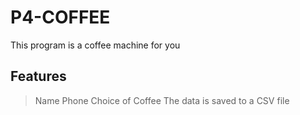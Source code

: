 # P4-COFFEE
This program is a coffee machine for you

## Features
> Name
> Phone
> Choice of Coffee
> The data is saved to a CSV file
